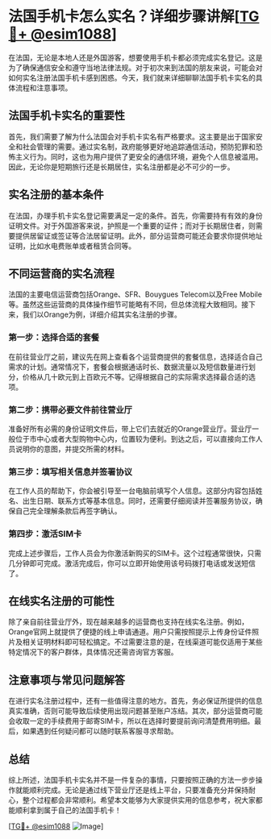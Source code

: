 # 法国手机卡怎么实名？详细步骤讲解[[TG💪+ @esim1088](https://t.me/s/esim1088)]

在法国，无论是本地人还是外国游客，想要使用手机卡都必须完成实名登记。这是为了确保通信安全和遵守当地法律法规。对于初次来到法国的朋友来说，可能会对如何实名注册法国手机卡感到困惑。今天，我们就来详细聊聊法国手机卡实名的具体流程和注意事项。

## 法国手机卡实名的重要性

首先，我们需要了解为什么法国会对手机卡实名有严格要求。这主要是出于国家安全和社会管理的需要。通过实名制，政府能够更好地追踪通信活动，预防犯罪和恐怖主义行为。同时，这也为用户提供了更安全的通信环境，避免个人信息被滥用。因此，无论你是短期旅行还是长期居住，实名注册都是必不可少的一步。

## 实名注册的基本条件

在法国，办理手机卡实名登记需要满足一定的条件。首先，你需要持有有效的身份证明文件。对于外国游客来说，护照是一个重要的证件；而对于长期居住者，则需要提供居留证或签证等合法居留证明。此外，部分运营商可能还会要求你提供地址证明，比如水电费账单或者租赁合同等。

## 不同运营商的实名流程

法国的主要电信运营商包括Orange、SFR、Bouygues Telecom以及Free Mobile等。虽然这些运营商的具体操作细节可能略有不同，但总体流程大致相同。接下来，我们以Orange为例，详细介绍其实名注册的步骤。

### 第一步：选择合适的套餐

在前往营业厅之前，建议先在网上查看各个运营商提供的套餐信息，选择适合自己需求的计划。通常情况下，套餐会根据通话时长、数据流量以及短信数量进行划分，价格从几十欧元到上百欧元不等。记得根据自己的实际需求选择最合适的选项。

### 第二步：携带必要文件前往营业厅

准备好所有必需的身份证明文件后，带上它们去就近的Orange营业厅。营业厅一般位于市中心或者大型购物中心内，位置较为便利。到达之后，可以直接向工作人员说明你的意图，并提交所需的材料。

### 第三步：填写相关信息并签署协议

在工作人员的帮助下，你会被引导至一台电脑前填写个人信息。这部分内容包括姓名、出生日期、联系方式等基本信息。同时，还需要仔细阅读并签署服务协议，确保自己完全理解条款后再签字确认。

### 第四步：激活SIM卡

完成上述步骤后，工作人员会为你激活新购买的SIM卡。这个过程通常很快，只需几分钟即可完成。激活完成后，你可以立即开始使用该号码拨打电话或发送短信了。

## 在线实名注册的可能性

除了亲自前往营业厅外，现在越来越多的运营商也支持在线实名注册。例如，Orange官网上就提供了便捷的线上申请通道。用户只需按照提示上传身份证件照片及相关证明材料即可轻松搞定。不过需要注意的是，在线渠道可能仅适用于某些特定情况下的客户群体，具体情况还需咨询官方客服。

## 注意事项与常见问题解答

在进行实名注册过程中，还有一些值得注意的地方。首先，务必保证所提供的信息真实准确，否则可能导致后续使用出现问题甚至账户冻结。其次，部分运营商可能会收取一定的手续费用于邮寄SIM卡，所以在选择时要提前询问清楚费用明细。最后，如果遇到任何疑问都可以随时联系客服寻求帮助。

## 总结

综上所述，法国手机卡实名并不是一件复杂的事情，只要按照正确的方法一步步操作就能顺利完成。无论是通过线下营业厅还是线上平台，只要准备充分并保持耐心，整个过程都会非常顺利。希望本文能够为大家提供实用的信息参考，祝大家都能顺利拿到属于自己的法国手机卡！

[[TG💪+ @esim1088](https://t.me/s/esim1088) ![Image](https://i.postimg.cc/4NQfJmqS/Snipaste-2025-05-13-00-14-12.png)]